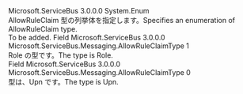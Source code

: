 <Type Name="AllowRuleClaimType" FullName="Microsoft.ServiceBus.Messaging.AllowRuleClaimType">
  <TypeSignature Language="C#" Value="public enum AllowRuleClaimType" />
  <TypeSignature Language="ILAsm" Value=".class public auto ansi sealed AllowRuleClaimType extends System.Enum" />
  <TypeSignature Language="DocId" Value="T:Microsoft.ServiceBus.Messaging.AllowRuleClaimType" />
  <TypeSignature Language="VB.NET" Value="Public Enum AllowRuleClaimType" />
  <TypeSignature Language="F#" Value="type AllowRuleClaimType = " />
  <AssemblyInfo>
    <AssemblyName>Microsoft.ServiceBus</AssemblyName>
    <AssemblyVersion>3.0.0.0</AssemblyVersion>
  </AssemblyInfo>
  <Base>
    <BaseTypeName>System.Enum</BaseTypeName>
  </Base>
  <Docs>
    <summary><span data-ttu-id="c8156-101">AllowRuleClaim 型の列挙体を指定します。</span><span class="sxs-lookup"><span data-stu-id="c8156-101">Specifies an enumeration of AllowRuleClaim type.</span></span></summary>
    <remarks>To be added.</remarks>
  </Docs>
  <Members>
    <Member MemberName="Role">
      <MemberSignature Language="C#" Value="Role" />
      <MemberSignature Language="ILAsm" Value=".field public static literal valuetype Microsoft.ServiceBus.Messaging.AllowRuleClaimType Role = int32(1)" />
      <MemberSignature Language="DocId" Value="F:Microsoft.ServiceBus.Messaging.AllowRuleClaimType.Role" />
      <MemberSignature Language="VB.NET" Value="Role" />
      <MemberSignature Language="F#" Value="Role = 1" Usage="Microsoft.ServiceBus.Messaging.AllowRuleClaimType.Role" />
      <MemberType>Field</MemberType>
      <AssemblyInfo>
        <AssemblyName>Microsoft.ServiceBus</AssemblyName>
        <AssemblyVersion>3.0.0.0</AssemblyVersion>
      </AssemblyInfo>
      <ReturnValue>
        <ReturnType>Microsoft.ServiceBus.Messaging.AllowRuleClaimType</ReturnType>
      </ReturnValue>
      <MemberValue>1</MemberValue>
      <Docs>
        <summary><span data-ttu-id="c8156-102">Role の型です。</span><span class="sxs-lookup"><span data-stu-id="c8156-102">The type is Role.</span></span></summary>
      </Docs>
    </Member>
    <Member MemberName="Upn">
      <MemberSignature Language="C#" Value="Upn" />
      <MemberSignature Language="ILAsm" Value=".field public static literal valuetype Microsoft.ServiceBus.Messaging.AllowRuleClaimType Upn = int32(0)" />
      <MemberSignature Language="DocId" Value="F:Microsoft.ServiceBus.Messaging.AllowRuleClaimType.Upn" />
      <MemberSignature Language="VB.NET" Value="Upn" />
      <MemberSignature Language="F#" Value="Upn = 0" Usage="Microsoft.ServiceBus.Messaging.AllowRuleClaimType.Upn" />
      <MemberType>Field</MemberType>
      <AssemblyInfo>
        <AssemblyName>Microsoft.ServiceBus</AssemblyName>
        <AssemblyVersion>3.0.0.0</AssemblyVersion>
      </AssemblyInfo>
      <ReturnValue>
        <ReturnType>Microsoft.ServiceBus.Messaging.AllowRuleClaimType</ReturnType>
      </ReturnValue>
      <MemberValue>0</MemberValue>
      <Docs>
        <summary><span data-ttu-id="c8156-103">型は、Upn です。</span><span class="sxs-lookup"><span data-stu-id="c8156-103">The type is Upn.</span></span></summary>
      </Docs>
    </Member>
  </Members>
</Type>